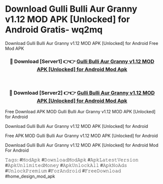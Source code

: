# Download Gulli Bulli Aur Granny v1.12 MOD APK [Unlocked] for Android Gratis- wq2mq
Download Gulli Bulli Aur Granny v1.12 MOD APK [Unlocked] for Android Free Mod APK

<div align="center">
<h3>🔴 Download [Server1] 👉👉 <a href="https://apk-comot.site?title=Gulli_Bulli_Aur_Granny_v1.12_MOD_APK_[Unlocked]_for_Android">Gulli Bulli Aur Granny v1.12 MOD APK [Unlocked] for Android Mod Apk</a></h3><br>

<h3>🔴 Download [Server2] 👉👉 <a href="https://apk-comot.site?title=Gulli_Bulli_Aur_Granny_v1.12_MOD_APK_[Unlocked]_for_Android">Gulli Bulli Aur Granny v1.12 MOD APK [Unlocked] for Android Mod Apk</a></h3>
</div>


Free Download APK MOD Gulli Bulli Aur Granny v1.12 MOD APK [Unlocked] for Android

Download Gulli Bulli Aur Granny v1.12 MOD APK [Unlocked] for Android 

Free APK MOD Gulli Bulli Aur Granny v1.12 MOD APK [Unlocked] for Android 

Download Gulli Bulli Aur Granny v1.12 MOD APK [Unlocked] for Android Mod For Android

𝚃𝚊𝚐𝚜: #𝙼𝚘𝚍𝙰𝚙𝚔 #𝙳𝚘𝚠𝚗𝚕𝚘𝚊𝚍𝙼𝚘𝚍𝙰𝚙𝚔 #𝙰𝚙𝚔𝙻𝚊𝚝𝚎𝚜𝚝𝚅𝚎𝚛𝚜𝚒𝚘𝚗 #𝙰𝚙𝚔𝚄𝚗𝚕𝚒𝚖𝚒𝚝𝚎𝚍𝙼𝚘𝚗𝚎𝚢 #𝙰𝚙𝚔𝚄𝚗𝚕𝚘𝚌𝚔𝙰𝚕𝚕 #𝙰𝚙𝚔𝙽𝚘𝙰𝚍𝚜 #𝚄𝚗𝚕𝚘𝚌𝚔𝙿𝚛𝚎𝚖𝚒𝚞𝚖 #𝙵𝚘𝚛𝙰𝚗𝚍𝚛𝚘𝚒𝚍 #𝙵𝚛𝚎𝚎𝙳𝚘𝚠𝚗𝚕𝚘𝚊𝚍 #home_design_mod_apk